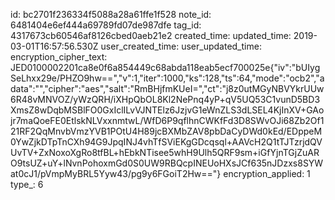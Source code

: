id: bc2701f236334f5088a28a61ffe1f528
note_id: 6481404e6ef444a69789fd07de987dfe
tag_id: 4317673cb60546af8126cbed0aeb21e2
created_time: 
updated_time: 2019-03-01T16:57:56.530Z
user_created_time: 
user_updated_time: 
encryption_cipher_text: JED0100002201ca8e0f6a854449c68abda118eab5ecf700025e{"iv":"bUIygSeLhxx29e/PHZO9hw==","v":1,"iter":1000,"ks":128,"ts":64,"mode":"ocb2","adata":"","cipher":"aes","salt":"RmBHjfmKUeI=","ct":"j8z0utMGyNBVYkrUUw6R48vMNVOZ/yWzQRH/iXHpQbOL8Kl2NePnq4yP+qV5UQ53C1vunD5BD3XmsZ8wDqbMSBlFO0GxIclILvVJNTElz6JzjvG1eWnZLS3dLSEL4KjInXV+GAojr7maQoeFE0EtlskNLVxxnmtwL/WfD6P9qflhnCWKfFd3D8SWvOJi68Zb2Of121RF2QqMnvbVmzYVB1POtU4H89jcBXMbZAV8pbDaCyDWd0kEd/EDppeM0YwZjkDTpTnCXh94G9JpqINJ4vhTfSViEKgGDcqsql+AAVcH2Q1tTJTzrjdQVUvTV+ZxNoxoXgRo8tfBL+hEbkNTisee5whH9Ulh5QRF9sm+iGfYjnTGjZuARO9tsUZ+uY+lNvnPohoxmGd0S0UW9RBQcpINEUoHXsJCf635nJDzxs8SYWat0cJ1/pVmpMyBRL5Yyw43/pg9y6FGoiT2Hw=="}
encryption_applied: 1
type_: 6